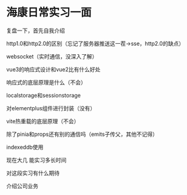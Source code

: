 # 海康日常实习一面
复盘一下，首先自我介绍

http1.0和http2.0的区别（忘记了服务器推送这一茬->sse，http2.0的缺点）

websocket（实时通信，没深入了解）

vue3的响应式设计和vue2比有什么好处

响应式的底层原理是什么（不会）

localstorage和sessionstorage

对elementplus组件进行封装（没有）

vite热重载的底层原理（不会）

除了pinia和props还有别的通信吗（emits子传父，其他不记得）

indexeddb使用

现在大几 能实习多长时间

对这段实习有什么期待

介绍公司业务
